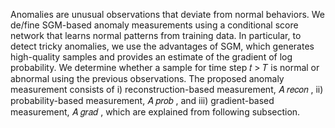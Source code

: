 Anomalies are unusual observations that deviate from normal behaviors. We de/fine SGM-based anomaly measurements using a conditional score network that learns normal patterns from training data. In particular, to detect tricky anomalies, we use the advantages of SGM, which generates high-quality samples and provides an estimate of the gradient of log probability. We determine whether a sample for time step 𝑡 > 𝑇 is normal or abnormal using the previous observations. The proposed anomaly measurement consists of i) reconstruction-based measurement, 𝐴 𝑟𝑒𝑐𝑜𝑛 , ii) probability-based measurement, 𝐴 𝑝𝑟𝑜𝑏 , and iii) gradient-based measurement, 𝐴 𝑔𝑟𝑎𝑑 , which are explained from following subsection.